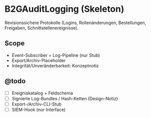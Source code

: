 # B2GAuditLogging (Skeleton)
Revisionssichere Protokolle (Logins, Rollenänderungen, Bestellungen, Freigaben, Schnittstellenereignisse).

## Scope
- Event-Subscriber + Log-Pipeline (nur Stub)
- Export/Archiv-Placeholder
- Integrität/Unveränderbarkeit: Konzeptnotiz

## @todo
- [ ] Ereigniskatalog + Feldschema
- [ ] Signierte Log-Bundles / Hash-Ketten (Design-Notiz)
- [ ] Export-/Archiv-CLI-Stub
- [ ] SIEM-Hook (nur Interface)
